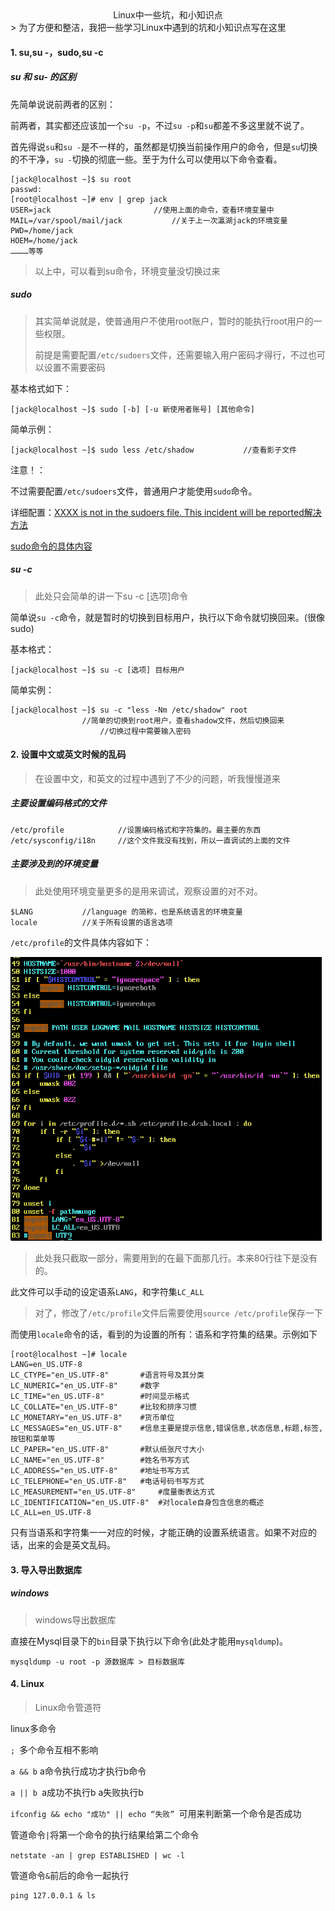 <center>Linux中一些坑，和小知识点</center>
> 为了方便和整洁，我把一些学习Linux中遇到的坑和小知识点写在这里



#### 1.	su,su -，sudo,su -c



##### su 和 su- 的区别

先简单说说前两者的区别：

​		前两者，其实都还应该加一个`su -p`，不过`su -p`和`su`都差不多这里就不说了。

​		首先得说`su`和`su -`是不一样的，虽然都是切换当前操作用户的命令，但是`su`切换的不干净，`su -`切换的彻底一些。至于为什么可以使用以下命令查看。

```
[jack@localhost ~]$ su root
passwd:
[root@localhost ~]# env | grep jack			
USER=jack						//使用上面的命令，查看环境变量中
MAIL=/var/spool/mail/jack			//关于上一次瀛湖jack的环境变量
PWD=/home/jack
HOEM=/home/jack					
…………等等				
```

> 以上中，可以看到su命令，环境变量没切换过来





##### sudo 

> 其实简单说就是，使普通用户不使用root账户，暂时的能执行root用户的一些权限。
>
> 前提是需要配置`/etc/sudoers`文件，还需要输入用户密码才得行，不过也可以设置不需要密码

基本格式如下：

```
[jack@localhost ~]$ sudo [-b] [-u 新使用者账号] [其他命令]	
```

简单示例：

```
[jack@localhost ~]$ sudo less /etc/shadow			//查看影子文件
```



注意！：

不过需要配置`/etc/sudoers`文件，普通用户才能使用`sudo`命令。



详细配置：[XXXX is not in the sudoers file. This incident will be reported解决方法](https://blog.csdn.net/csdnXiaoZou/article/details/89168015)

[sudo命令的具体内容](http://c.biancheng.net/view/877.html)



##### su -c

> 此处只会简单的讲一下su -c [选项]命令

简单说`su -c`命令，就是暂时的切换到目标用户，执行以下命令就切换回来。(很像sudo)



基本格式：

```
[jack@localhost ~]$ su -c [选项] 目标用户							
```



简单实例：

```
[jack@localhost ~]$ su -c "less -Nm /etc/shadow" root
				//简单的切换到root用户，查看shadow文件，然后切换回来
					//切换过程中需要输入密码
```





#### 2.	设置中文或英文时候的乱码

> 在设置中文，和英文的过程中遇到了不少的问题，听我慢慢道来

##### 主要设置编码格式的文件

```
/etc/profile			//设置编码格式和字符集的。最主要的东西
/etc/sysconfig/i18n		//这个文件我没有找到，所以一直调试的上面的文件
```



##### 主要涉及到的环境变量

> 此处使用环境变量更多的是用来调试，观察设置的对不对。

```
$LANG			//language 的简称，也是系统语言的环境变量
locale			//关于所有设置的语言选项
```



`/etc/profile`的文件具体内容如下：

<img src="../../../img/1101.png" alt="1101" style="zoom: 80%;" />

> 此处我只截取一部分，需要用到的在最下面那几行。本来80行往下是没有的。

此文件可以手动的设定语系`LANG`，和字符集`LC_ALL`

> 对了，修改了`/etc/profile`文件后需要使用`source /etc/profile`保存一下



而使用`locale`命令的话，看到的为设置的所有：语系和字符集的结果。示例如下

```
[root@localhost ~]# locale
LANG=en_US.UTF-8 
LC_CTYPE="en_US.UTF-8"       #语言符号及其分类
LC_NUMERIC="en_US.UTF-8"     #数字
LC_TIME="en_US.UTF-8"        #时间显示格式
LC_COLLATE="en_US.UTF-8"     #比较和排序习惯
LC_MONETARY="en_US.UTF-8"    #货币单位
LC_MESSAGES="en_US.UTF-8"    #信息主要是提示信息,错误信息,状态信息,标题,标签,按钮和菜单等
LC_PAPER="en_US.UTF-8"       #默认纸张尺寸大小
LC_NAME="en_US.UTF-8"        #姓名书写方式
LC_ADDRESS="en_US.UTF-8"     #地址书写方式
LC_TELEPHONE="en_US.UTF-8"   #电话号码书写方式
LC_MEASUREMENT="en_US.UTF-8"     #度量衡表达方式 
LC_IDENTIFICATION="en_US.UTF-8"  #对locale自身包含信息的概述
LC_ALL=en_US.UTF-8 
```





只有当语系和字符集一一对应的时候，才能正确的设置系统语言。如果不对应的话，出来的会是英文乱码。



#### 3.	导入导出数据库



##### windows

> windows导出数据库

直接在Mysql目录下的`bin`目录下执行以下命令(此处才能用`mysqldump`)。

```
mysqldump -u root -p 源数据库 > 目标数据库
```





#### 4.	Linux

> Linux命令管道符



linux多命令

`; `多个命令互相不影响

`a && b` a命令执行成功才执行b命令

`a || b `a成功不执行b a失败执行b

 

`ifconfig && echo "成功" || echo “失败” `可用来判断第一个命令是否成功

 

 

管道命令`|`将第一个命令的执行结果给第二个命令

`netstate -an | grep ESTABLISHED | wc -l`



管道命令`&`前后的命令一起执行

```
ping 127.0.0.1 & ls
```

